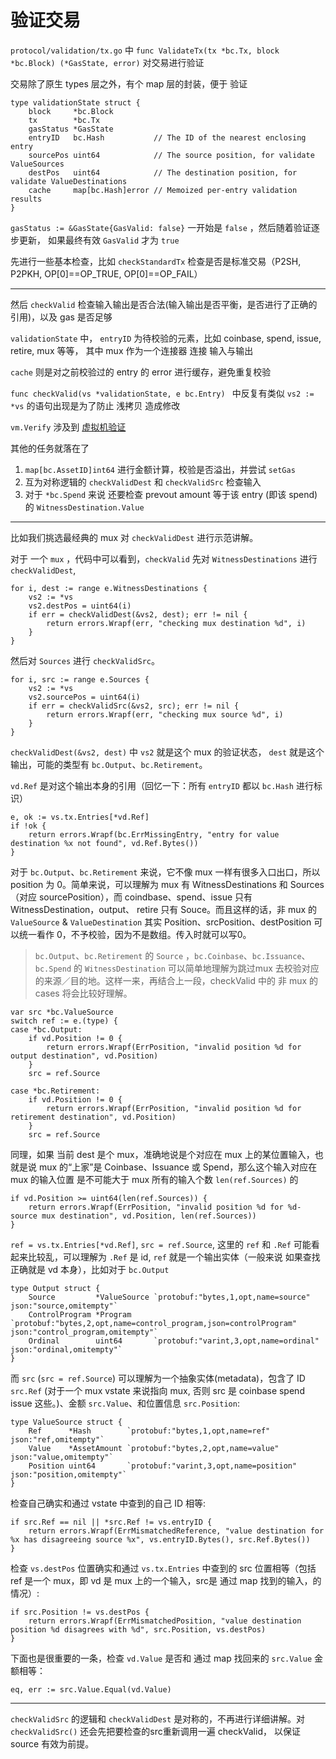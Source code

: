 # 验证交易

`protocol/validation/tx.go` 中 `func ValidateTx(tx *bc.Tx, block *bc.Block) (*GasState, error)` 对交易进行验证

交易除了原生 types 层之外，有个 map 层的封装，便于 验证

```
type validationState struct {
    block     *bc.Block
    tx        *bc.Tx
    gasStatus *GasState
    entryID   bc.Hash           // The ID of the nearest enclosing entry
    sourcePos uint64            // The source position, for validate ValueSources
    destPos   uint64            // The destination position, for validate ValueDestinations
    cache     map[bc.Hash]error // Memoized per-entry validation results
}
```

`gasStatus := &GasState{GasValid: false}` 一开始是 `false` ，然后随着验证逐步更新， 如果最终有效  `GasValid`  才为 `true`

先进行一些基本检查，比如 `checkStandardTx` 检查是否是标准交易（P2SH, P2PKH, OP[0]==OP_TRUE, OP[0]==OP_FAIL）

---

然后 `checkValid` 检查输入输出是否合法(输入输出是否平衡，是否进行了正确的引用)，以及 gas 是否足够

`validationState` 中， `entryID` 为待校验的元素，比如 coinbase, spend, issue, retire, mux 等等， 其中 mux 作为一个连接器 连接 输入与输出

`cache` 则是对之前校验过的 entry 的 error 进行缓存，避免重复校验

`func checkValid(vs *validationState, e bc.Entry) ` 中反复有类似 `vs2 := *vs`
的语句出现是为了防止 浅拷贝 造成修改

`vm.Verify` 涉及到 [虚拟机验证](vm-verify.md)

其他的任务就落在了

1. `map[bc.AssetID]int64` 进行金额计算，校验是否溢出，并尝试 `setGas` 
2. 互为对称逻辑的 `checkValidDest` 和 `checkValidSrc` 检查输入
3. 对于 `*bc.Spend` 来说 还要检查 prevout amount 等于该 entry (即该 spend)的 `WitnessDestination.Value`

---

比如我们挑选最经典的 mux 对 `checkValidDest` 进行示范讲解。

对于 一个 `mux` ，代码中可以看到，`checkValid` 先对 `WitnessDestinations` 进行 `checkValidDest`,
```
for i, dest := range e.WitnessDestinations {
    vs2 := *vs
    vs2.destPos = uint64(i)
    if err = checkValidDest(&vs2, dest); err != nil {
        return errors.Wrapf(err, "checking mux destination %d", i)
    }
}
```

然后对 `Sources` 进行 `checkValidSrc`。
```
for i, src := range e.Sources {
    vs2 := *vs
    vs2.sourcePos = uint64(i)
    if err = checkValidSrc(&vs2, src); err != nil {
        return errors.Wrapf(err, "checking mux source %d", i)
    }
}
```

`checkValidDest(&vs2, dest)` 中 `vs2` 就是这个 mux 的验证状态， `dest` 就是这个输出，可能的类型有 `bc.Output`、`bc.Retirement`。



`vd.Ref` 是对这个输出本身的引用（回忆一下：所有 `entryID` 都以 `bc.Hash` 进行标识）
```
e, ok := vs.tx.Entries[*vd.Ref]
if !ok {
    return errors.Wrapf(bc.ErrMissingEntry, "entry for value destination %x not found", vd.Ref.Bytes())
}
```

对于 `bc.Output`、`bc.Retirement` 来说，它不像 mux 一样有很多入口出口，所以 position 为 0。简单来说，可以理解为 mux 有 WitnessDestinations 和 Sources （对应 sourcePosition），而 coindbase、spend、issue 只有 WitnessDestination，output、 retire 只有 Souce。而且这样的话，非 mux 的 `ValueSource` & `ValueDestination` 其实 Position、srcPosition、destPosition 可以统一看作 0，不予校验，因为不是数组。传入时就可以写0。

> `bc.Output`、`bc.Retirement` 的 `Source` ，`bc.Coinbase`、`bc.Issuance`、`bc.Spend` 的 `WitnessDestination` 可以简单地理解为跳过mux 去校验对应的来源／目的地。这样一来，再结合上一段，checkValid 中的 非 mux 的 cases 将会比较好理解。

```
var src *bc.ValueSource
switch ref := e.(type) {
case *bc.Output:
    if vd.Position != 0 {
        return errors.Wrapf(ErrPosition, "invalid position %d for output destination", vd.Position)
    }
    src = ref.Source

case *bc.Retirement:
    if vd.Position != 0 {
        return errors.Wrapf(ErrPosition, "invalid position %d for retirement destination", vd.Position)
    }
    src = ref.Source
```

同理，如果 当前 dest 是个 mux，准确地说是个对应在 mux 上的某位置输入，也就是说 mux 的“上家”是 Coinbase、Issuance 或 Spend，那么这个输入对应在 mux 的输入位置 是不可能大于 mux 所有的输入个数 `len(ref.Sources)` 的
```
if vd.Position >= uint64(len(ref.Sources)) {
    return errors.Wrapf(ErrPosition, "invalid position %d for %d-source mux destination", vd.Position, len(ref.Sources))
}
```

`ref = vs.tx.Entries[*vd.Ref]`, `src = ref.Source`, 这里的 `ref` 和 `.Ref` 可能看起来比较乱，可以理解为 `.Ref` 是 id,  `ref` 就是一个输出实体（一般来说 如果查找正确就是 vd 本身），比如对于 `bc.Output`
```
type Output struct {
    Source         *ValueSource `protobuf:"bytes,1,opt,name=source" json:"source,omitempty"`
    ControlProgram *Program     `protobuf:"bytes,2,opt,name=control_program,json=controlProgram" json:"control_program,omitempty"`
    Ordinal        uint64       `protobuf:"varint,3,opt,name=ordinal" json:"ordinal,omitempty"`
}
```

而 `src` (`src = ref.Source`) 可以理解为一个抽象实体(metadata)，包含了 ID `src.Ref` (对于一个 mux vstate 来说指向 mux, 否则 src 是 coinbase spend issue 这些。)、金额 `src.Value`、和位置信息 `src.Position`:
```
type ValueSource struct {
    Ref      *Hash        `protobuf:"bytes,1,opt,name=ref" json:"ref,omitempty"`
    Value    *AssetAmount `protobuf:"bytes,2,opt,name=value" json:"value,omitempty"`
    Position uint64       `protobuf:"varint,3,opt,name=position" json:"position,omitempty"`
}
```

检查自己确实和通过 vstate 中查到的自己 ID 相等:
```
if src.Ref == nil || *src.Ref != vs.entryID {
    return errors.Wrapf(ErrMismatchedReference, "value destination for %x has disagreeing source %x", vs.entryID.Bytes(), src.Ref.Bytes())
}
```

检查 `vs.destPos` 位置确实和通过 `vs.tx.Entries` 中查到的 src 位置相等（包括 ref 是一个 mux，即 vd 是 mux 上的一个输入，src是 通过 map 找到的输入，的情况）:
```
if src.Position != vs.destPos {
    return errors.Wrapf(ErrMismatchedPosition, "value destination position %d disagrees with %d", src.Position, vs.destPos)
}
```

下面也是很重要的一条，检查 `vd.Value` 是否和 通过 map 找回来的 `src.Value` 金额相等：
```
eq, err := src.Value.Equal(vd.Value)
```

---

`checkValidSrc` 的逻辑和 `checkValidDest` 是对称的，不再进行详细讲解。对 `checkValidSrc()` 还会先把要检查的src重新调用一遍 checkValid， 以保证 source 有效为前提。
